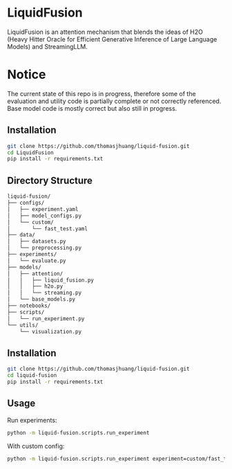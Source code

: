 # LiquidFusion

LiquidFusion is an attention mechanism that blends the ideas of H2O (Heavy Hitter Oracle for Efficient Generative Inference of Large Language Models) and 
StreamingLLM. 

# Notice
The current state of this repo is in progress, therefore some of the evaluation and utility code is partially complete or not correctly referenced. 
Base model code is mostly correct but also still in progress.

## Installation

```bash
git clone https://github.com/thomasjhuang/liquid-fusion.git
cd LiquidFusion
pip install -r requirements.txt
```

## Directory Structure

```bash
liquid-fusion/
├── configs/
│   ├── experiment.yaml
│   ├── model_configs.py
│   └── custom/
│       └── fast_test.yaml
├── data/
│   ├── datasets.py
│   └── preprocessing.py
├── experiments/
│   └── evaluate.py
├── models/
│   ├── attention/
│   │   ├── liquid_fusion.py
│   │   ├── h2o.py
│   │   └── streaming.py
│   └── base_models.py
├── notebooks/
├── scripts/
│   └── run_experiment.py
└── utils/
    └── visualization.py
```

## Installation

```bash
git clone https://github.com/thomasjhuang/liquid-fusion.git
cd liquid-fusion
pip install -r requirements.txt
```

## Usage
Run experiments:
```bash
python -m liquid-fusion.scripts.run_experiment
```

With custom config:
```bash
python -m liquid-fusion.scripts.run_experiment experiment=custom/fast_test
```
